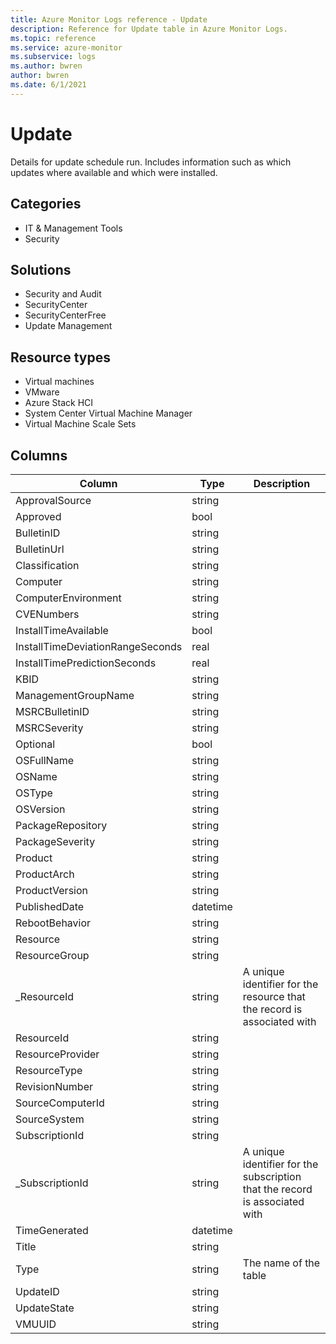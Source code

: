 ```yaml
---
title: Azure Monitor Logs reference - Update
description: Reference for Update table in Azure Monitor Logs.
ms.topic: reference
ms.service: azure-monitor
ms.subservice: logs
ms.author: bwren
author: bwren
ms.date: 6/1/2021
---
```


# Update

 Details for update schedule run. Includes information such as which updates where available and which were installed.

## Categories

- IT & Management Tools
- Security
## Solutions

- Security and Audit
- SecurityCenter
- SecurityCenterFree
- Update Management
## Resource types

- Virtual machines
- VMware
- Azure Stack HCI
- System Center Virtual Machine Manager
- Virtual Machine Scale Sets




## Columns

|Column|Type|Description|
|---|---|---|
|ApprovalSource|string||
|Approved|bool||
|BulletinID|string||
|BulletinUrl|string||
|Classification|string||
|Computer|string||
|ComputerEnvironment|string||
|CVENumbers|string||
|InstallTimeAvailable|bool||
|InstallTimeDeviationRangeSeconds|real||
|InstallTimePredictionSeconds|real||
|KBID|string||
|ManagementGroupName|string||
|MSRCBulletinID|string||
|MSRCSeverity|string||
|Optional|bool||
|OSFullName|string||
|OSName|string||
|OSType|string||
|OSVersion|string||
|PackageRepository|string||
|PackageSeverity|string||
|Product|string||
|ProductArch|string||
|ProductVersion|string||
|PublishedDate|datetime||
|RebootBehavior|string||
|Resource|string||
|ResourceGroup|string||
|_ResourceId|string|A unique identifier for the resource that the record is associated with|
|ResourceId|string||
|ResourceProvider|string||
|ResourceType|string||
|RevisionNumber|string||
|SourceComputerId|string||
|SourceSystem|string||
|SubscriptionId|string||
|_SubscriptionId|string|A unique identifier for the subscription that the record is associated with|
|TimeGenerated|datetime||
|Title|string||
|Type|string|The name of the table|
|UpdateID|string||
|UpdateState|string||
|VMUUID|string||
